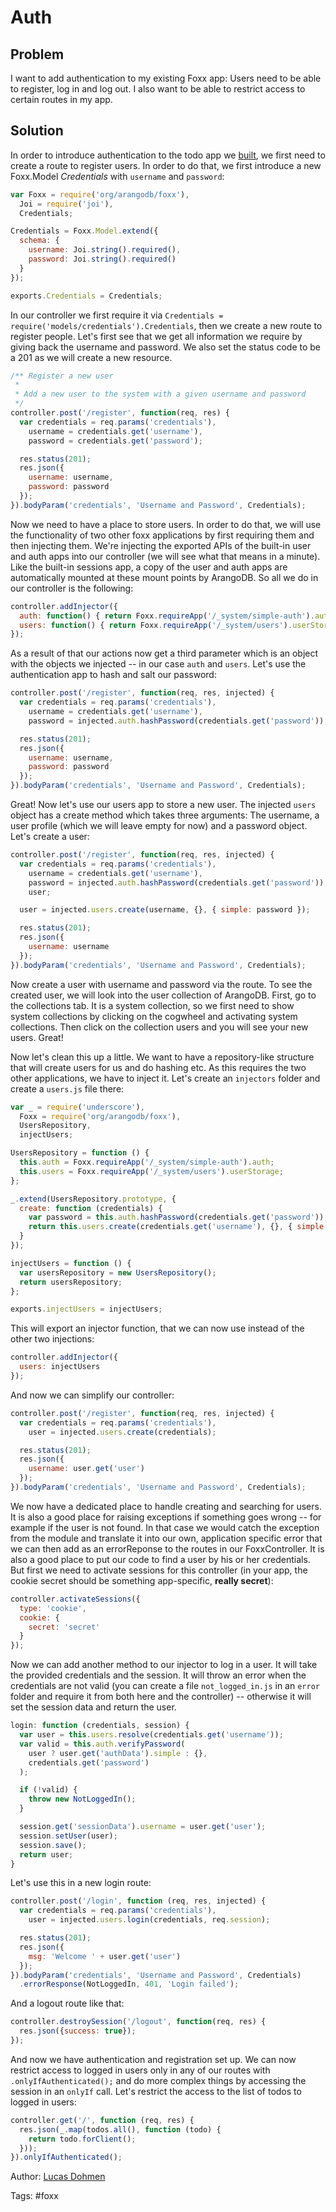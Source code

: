 # Auth

## Problem

I want to add authentication to my existing Foxx app: Users need to be able to register, log in and log out. I also want to be able to restrict access to certain routes in my app.

## Solution

In order to introduce authentication to the todo app we [built](https://docs.arangodb.com/cookbook/FoxxFirstSteps.html), we first need to create a route to register users. In order to do that, we first introduce a new Foxx.Model *Credentials* with `username` and `password`:

```js
var Foxx = require('org/arangodb/foxx'),
  Joi = require('joi'),
  Credentials;

Credentials = Foxx.Model.extend({
  schema: {
    username: Joi.string().required(),
    password: Joi.string().required()
  }
});

exports.Credentials = Credentials;
```

In our controller we first require it via `Credentials = require('models/credentials').Credentials`, then we create a new route to register people. Let's first see that we get all information we require by giving back the username and password. We also set the status code to be a 201 as we will create a new resource.

```js
/** Register a new user
 *
 * Add a new user to the system with a given username and password
 */
controller.post('/register', function(req, res) {
  var credentials = req.params('credentials'),
    username = credentials.get('username'),
    password = credentials.get('password');

  res.status(201);
  res.json({
    username: username,
    password: password
  });
}).bodyParam('credentials', 'Username and Password', Credentials);
```

Now we need to have a place to store users. In order to do that, we will use the functionality of two other foxx applications by first requiring them and then injecting them. We're injecting the exported APIs of the built-in user and auth apps into our controller (we will see what that means in a minute). Like the built-in sessions app, a copy of the user and auth apps are automatically mounted at these mount points by ArangoDB. So all we do in our controller is the following:

```js
controller.addInjector({
  auth: function() { return Foxx.requireApp('/_system/simple-auth').auth; },
  users: function() { return Foxx.requireApp('/_system/users').userStorage; }
});
```

As a result of that our actions now get a third parameter which is an object with the objects we injected -- in our case `auth` and `users`. Let's use the authentication app to hash and salt our password:

```js
controller.post('/register', function(req, res, injected) {
  var credentials = req.params('credentials'),
    username = credentials.get('username'),
    password = injected.auth.hashPassword(credentials.get('password'));

  res.status(201);
  res.json({
    username: username,
    password: password
  });
}).bodyParam('credentials', 'Username and Password', Credentials);
```

Great! Now let's use our users app to store a new user. The injected `users` object has a create method which takes three arguments: The username, a user profile (which we will leave empty for now) and a password object. Let's create a user:

```js
controller.post('/register', function(req, res, injected) {
  var credentials = req.params('credentials'),
    username = credentials.get('username'),
    password = injected.auth.hashPassword(credentials.get('password')),
    user;

  user = injected.users.create(username, {}, { simple: password });

  res.status(201);
  res.json({
    username: username
  });
}).bodyParam('credentials', 'Username and Password', Credentials);
```

Now create a user with username and password via the route. To see the created user, we will look into the user collection of ArangoDB. First, go to the collections tab. It is a system collection, so we first need to show system collections by clicking on the cogwheel and activating system collections. Then click on the collection users and you will see your new users. Great!

Now let's clean this up a little. We want to have a repository-like structure that will create users for us and do hashing etc. As this requires the two other applications, we have to inject it. Let's create an `injectors` folder and create a `users.js` file there:

```js
var _ = require('underscore'),
  Foxx = require('org/arangodb/foxx'),
  UsersRepository,
  injectUsers;

UsersRepository = function () {
  this.auth = Foxx.requireApp('/_system/simple-auth').auth;
  this.users = Foxx.requireApp('/_system/users').userStorage;
};

_.extend(UsersRepository.prototype, {
  create: function (credentials) {
    var password = this.auth.hashPassword(credentials.get('password'));
    return this.users.create(credentials.get('username'), {}, { simple: password });
  }
});

injectUsers = function () {
  var usersRepository = new UsersRepository();
  return usersRepository;
};

exports.injectUsers = injectUsers;
```

This will export an injector function, that we can now use instead of the other two injections:

```js
controller.addInjector({
  users: injectUsers
});
```

And now we can simplify our controller:

```js
controller.post('/register', function(req, res, injected) {
  var credentials = req.params('credentials'),
    user = injected.users.create(credentials);

  res.status(201);
  res.json({
    username: user.get('user')
  });
}).bodyParam('credentials', 'Username and Password', Credentials);
```

We now have a dedicated place to handle creating and searching for users. It is also a good place for raising exceptions if something goes wrong -- for example if the user is not found. In that case we would catch the exception from the module and translate it into our own, application specific error that we can then add as an errorReponse to the routes in our FoxxController. It is also a good place to put our code to find a user by his or her credentials. But first we need to activate sessions for this controller (in your app, the cookie secret should be something app-specific, **really secret**):

```js
controller.activateSessions({
  type: 'cookie',
  cookie: {
    secret: 'secret'
  }
});
```

Now we can add another method to our injector to log in a user. It will take the provided credentials and the session. It will throw an error when the credentials are not valid (you can create a file `not_logged_in.js` in an `error` folder and require it from both here and the controller) -- otherwise it will set the session data and return the user.

```js
login: function (credentials, session) {
  var user = this.users.resolve(credentials.get('username'));
  var valid = this.auth.verifyPassword(
    user ? user.get('authData').simple : {},
    credentials.get('password')
  );

  if (!valid) {
    throw new NotLoggedIn();
  }

  session.get('sessionData').username = user.get('user');
  session.setUser(user);
  session.save();
  return user;
}
```

Let's use this in a new login route:

```js
controller.post('/login', function (req, res, injected) {
  var credentials = req.params('credentials'),
    user = injected.users.login(credentials, req.session);

  res.status(201);
  res.json({
    msg: 'Welcome ' + user.get('user')
  });
}).bodyParam('credentials', 'Username and Password', Credentials)
  .errorResponse(NotLoggedIn, 401, 'Login failed');
```

And a logout route like that:

```js
controller.destroySession('/logout', function(req, res) {
  res.json({success: true});
});
```

And now we have authentication and registration set up. We can now restrict access to logged in users only in any of our routes with `.onlyIfAuthenticated();` and do more complex things by accessing the session in an `onlyIf` call. Let's restrict the access to the list of todos to logged in users:

```js
controller.get('/', function (req, res) {
  res.json(_.map(todos.all(), function (todo) {
    return todo.forClient();
  }));
}).onlyIfAuthenticated();
```

Author: [Lucas Dohmen](https://github.com/moonglum)

Tags: #foxx
